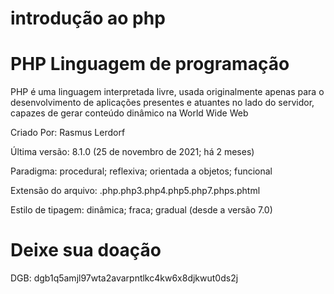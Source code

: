 # introdução ao php 

# PHP Linguagem de programação

PHP é uma linguagem interpretada livre, usada originalmente apenas para o desenvolvimento de aplicações presentes e atuantes no lado do servidor, capazes de gerar conteúdo dinâmico na World Wide Web


Criado Por: Rasmus Lerdorf

Última versão: 8.1.0 (25 de novembro de 2021; há 2 meses)

Paradigma: procedural; reflexiva; orientada a objetos; funcional

Extensão do arquivo: .php.php3.php4.php5.php7.phps.phtml


Estilo de tipagem: dinâmica; fraca; gradual (desde a versão 7.0)

# Deixe sua doação

DGB: dgb1q5amjl97wta2avarpntlkc4kw6x8djkwut0ds2j
